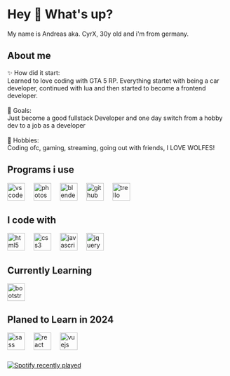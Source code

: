 <h1 align="left">Hey 👋 What's up?</h1>

<p align="left">My name is Andreas aka. CyrX, 30y old and i'm from germany.</p>

<h2 align="left">About me</h2>

<p align="left">✨ How did it start: <br>Learned to love coding with GTA 5 RP. Everything startet with being a car developer, continued with lua and then started to become a frontend developer.<br><br>🎯 Goals: <br>Just become a good fullstack Developer and one day switch from a hobby dev to a job as a developer<br><br>🎲 Hobbies:<br>Coding ofc, gaming, streaming, going out with friends, I LOVE WOLFES!</p>

<h2 align="left">Programs i use</h2>

<div align="left">
<img src="https://cdn.jsdelivr.net/gh/devicons/devicon/icons/vscode/vscode-original.svg" height="40" alt="vscode logo"  />
<img width="12" />
<img src="https://cdn.jsdelivr.net/gh/devicons/devicon/icons/photoshop/photoshop-plain.svg" height="40" alt="photoshop logo"  />
<img width="12" />
<img src="https://cdn.jsdelivr.net/gh/devicons/devicon/icons/blender/blender-original.svg" height="40" alt="blender logo"  />
<img width="12" />
<img src="https://cdn.jsdelivr.net/gh/devicons/devicon/icons/github/github-original.svg" height="40" alt="github logo"  />
<img width="12" />
<img src="https://cdn.jsdelivr.net/gh/devicons/devicon/icons/trello/trello-plain.svg" height="40" alt="trello logo"  />
</div>

<h2 align="left">I code with</h2>

<div align="left">
<img src="https://cdn.jsdelivr.net/gh/devicons/devicon/icons/html5/html5-original.svg" height="40" alt="html5 logo"  />
<img width="12" />
<img src="https://cdn.jsdelivr.net/gh/devicons/devicon/icons/css3/css3-original.svg" height="40" alt="css3 logo"  />
<img width="12" />
<img src="https://cdn.jsdelivr.net/gh/devicons/devicon/icons/javascript/javascript-original.svg" height="40" alt="javascript logo"  />
<img width="12" />
<img src="https://cdn.jsdelivr.net/gh/devicons/devicon/icons/jquery/jquery-original.svg" height="40" alt="jquery logo"  />
</div>

<h2 align="left">Currently Learning</h2>

<div align="left">
<img src="https://cdn.jsdelivr.net/gh/devicons/devicon/icons/bootstrap/bootstrap-original.svg" height="40" alt="bootstrap logo"  />
</div>

<h2 align="left">Planed to Learn in 2024</h2>

<div align="left">
<img src="https://cdn.jsdelivr.net/gh/devicons/devicon/icons/sass/sass-original.svg" height="40" alt="sass logo"  />
<img width="12" />
<img src="https://cdn.jsdelivr.net/gh/devicons/devicon/icons/react/react-original.svg" height="40" alt="react logo"  />
<img width="12" />
<img src="https://cdn.jsdelivr.net/gh/devicons/devicon/icons/vuejs/vuejs-original.svg" height="40" alt="vuejs logo"  />
</div>

###

<div align="left">
  <a href="https://open.spotify.com/user/CyrX">
    <img src="https://spotify-recently-played-readme.vercel.app/api?user=1130148567" alt="Spotify recently played"  />
  </a>
</div>

